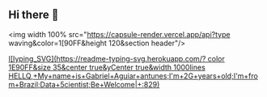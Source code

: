 ## Hi there 👋

<img width 100% src="https://capsule-render.vercel.app/api?type waving&color=1[90FF&height 120&section header"/>


[I[Iyping_SVG](https://readme-typing-svg.herokuapp.com/?
color 1E90FF&size 35&center true&yCenter true&width 1000lines HELLQ,+My+name+is+Gabriel+Aguiar+antunes;I'm+2G+years+old;I'm+from+Brazil;Data+5cientist;Be+Welcome|+:829)](https://git.io/typing-svg)
